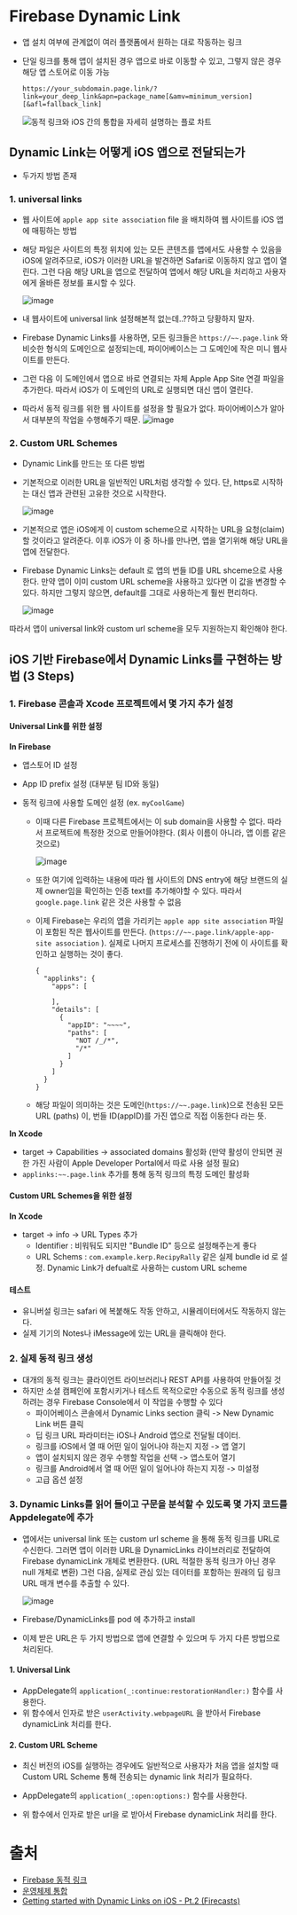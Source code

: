 # Firebase Dynamic Link

- 앱 설치 여부에 관계없이 여러 플랫폼에서 원하는 대로 작동하는 링크
- 단일 링크를 통해 앱이 설치된 경우 앱으로 바로 이동할 수 있고, 그렇지 않은 경우 해당 앱 스토어로 이동 가능

  ```
  https://your_subdomain.page.link/?link=your_deep_link&apn=package_name[&amv=minimum_version][&afl=fallback_link]
  ```

  ![동적 링크와 iOS 간의 통합을 자세히 설명하는 플로 차트](https://firebase.google.com/docs/dynamic-links/images/fdl-ios-integration.png?hl=ko)

## Dynamic Link는 어떻게 iOS 앱으로 전달되는가

- 두가지 방법 존재 

### 1. universal links

- 웹 사이트에 `apple app site association` file 을 배치하여 웹 사이트를 iOS 앱에 매핑하는 방법

- 해당 파일은 사이트의 특정 위치에 있는 모든 콘텐츠를 앱에서도 사용할 수 있음을 iOS에 알려주므로, iOS가 이러한 URL을 발견하면 Safari로 이동하지 않고 앱이 열린다. 그런 다음 해당 URL을 앱으로 전달하여 앱에서 해당 URL을 처리하고 사용자에게 올바른 정보를 표시할 수 있다.

  ![image](https://user-images.githubusercontent.com/20410193/116708121-5d800d00-aa0a-11eb-8e3b-7fb6609fb9e6.png)

- 내 웹사이트에 universal link 설정해본적 없는데..??하고 당황하지 말자. 

- Firebase Dynamic Links를 사용하면, 모든 링크들은 `https://~~.page.link` 와 비슷한 형식의 도메인으로 설정되는데, 파이어베이스는 그 도메인에 작은 미니 웹사이트를 만든다.

- 그런 다음 이 도메인에서 앱으로 바로 연결되는 자체 Apple App Site 연결 파일을 추가한다. 따라서 iOS가 이 도메인의 URL로 실행되면 대신 앱이 열린다.

- 따라서 동적 링크를 위한 웹 사이트를 설정을 할 필요가 없다. 파이어베이스가 알아서 대부분의 작업을 수행해주기 때문.
  ![image](https://user-images.githubusercontent.com/20410193/116708169-65d84800-aa0a-11eb-8c70-b3edeb9ed4ba.png)


### 2. Custom URL Schemes

- Dynamic Link를 만드는 또 다른 방법

- 기본적으로 이러한 URL을 일반적인 URL처럼 생각할 수 있다. 단, https로 시작하는 대신 앱과 관련된 고유한 것으로 시작한다.

  ![image](https://user-images.githubusercontent.com/20410193/116708235-75f02780-aa0a-11eb-8f3c-6c305e3dc7b2.png)

- 기본적으로 앱은 iOS에게 이 custom scheme으로 시작하는 URL을 요청(claim)할 것이라고 알려준다. 이후 iOS가 이 중 하나를 만나면, 앱을 열기위해 해당 URL을 앱에 전달한다.

- Firebase Dynamic Links는 default 로 앱의 번들 ID를 URL shceme으로 사용한다. 만약 앱이 이미 custom URL scheme을 사용하고 있다면 이 값을 변경할 수 있다. 하지만 그렇지 않으면, default를 그대로 사용하는게 훨씬 편리하다.

  ![image](https://user-images.githubusercontent.com/20410193/116708261-7c7e9f00-aa0a-11eb-9289-99d024530f3d.png)


따라서 앱이 universal link와 custom url scheme을 모두 지원하는지 확인해야 한다.

## iOS 기반 Firebase에서 Dynamic Links를 구현하는 방법 (3 Steps)

### 1. Firebase 콘솔과 Xcode 프로젝트에서 몇 가지 추가 설정

#### Universal Link를 위한 설정

**In Firebase**

- 앱스토어 ID 설정

- App ID prefix 설정 (대부분 팀 ID와 동일)

- 동적 링크에 사용할 도메인 설정 (ex. `myCoolGame`)

  - 이때 다른 Firebase 프로젝트에서는 이 sub domain을 사용할 수 없다. 따라서 프로젝트에 특정한 것으로 만들어야한다.  (회사 이름이 아니라, 앱 이름 같은 것으로)

    ![image](https://user-images.githubusercontent.com/20410193/116708289-856f7080-aa0a-11eb-9b70-eb05ea7bf390.png)


  - 또한 여기에 입력하는 내용에 따라 웹 사이트의 DNS entry에 해당 브랜드의 실제 owner임을 확인하는 인증 text를 추가해야할 수 있다. 따라서 `google.page.link` 같은 것은 사용할 수 없음 

  - 이제 Firebase는 우리의 앱을 가리키는 `apple app site association` 파일이 포함된 작은 웹사이트를 만든다. (`https://~~.page.link/apple-app-site association` ). 실제로 나머지 프로세스를 진행하기 전에 이 사이트를 확인하고 실행하는 것이 좋다.

    ```
    {
      "applinks": {
        "apps": [
          
        ],
        "details": [
          {
            "appID": "~~~~",
            "paths": [
              "NOT /_/*",
              "/*"
            ]
          }
        ]
      }
    }
    ```

  - 해당 파일이 의미하는 것은 도메인(`https://~~.page.link`)으로 전송된 모든 URL (paths) 이, 번들 ID(appID)를 가진 앱으로 직접 이동한다 라는 뜻.

**In Xcode**

- target -> Capabilities -> associated domains 활성화 (만약 활성이 안되면  권한 가진 사람이 Apple Developer Portal에서 따로 사용 설정 필요)
- `applinks:~~.page.link` 추가를 통해 동적 링크의 특정 도메인 활성화

#### Custom URL Schemes을 위한 설정

**In Xcode**

- target -> info -> URL Types 추가
  -  Identifier : 비워둬도 되지만 "Bundle ID" 등으로 설정해주는게 좋다
  -  URL Schems : `com.example.kerp.RecipyRally` 같은 실제 bundle id 로 설정. Dynamic Link가 defualt로 사용하는 custom URL scheme

#### 테스트

- 유니버설 링크는 safari 에 복붙해도 작동 안하고, 시뮬레이터에서도 작동하지 않는다.
- 실제 기기의 Notes나 iMessage에 있는 URL을 클릭해야 한다.

### 2. 실제 동적 링크 생성

- 대개의 동적 링크는 클라이언트 라이브러리나 REST API를 사용하여 만들어질 것 
- 하지만 소셜 캠페인에 포함시키거나 테스트 목적으로만 수동으로 동적 링크를 생성하려는 경우 Firebase Console에서 이 작업을 수행할 수 있다
  - 파이어베이스 콘솔에서 Dynamic Links section 클릭 -> New Dynamic Link 버튼 클릭 
  - 딥 링크 URL 파라미터는 iOS나 Android 앱으로 전달될 데이터. 
  - 링크를 iOS에서 열 때 어떤 일이 일어나야 하는지 지정 -> 앱 열기
  - 앱이 설치되지 않은 경우 수행할 작업을 선택 -> 앱스토어 열기
  - 링크를 Android에서 열 때 어떤 일이 일어나야 하는지 지정 -> 미설정
  - 고급 옵션 설정

### 3. Dynamic Links를 읽어 들이고 구문을 분석할 수 있도록 몇 가지 코드를 Appdelegate에 추가

- 앱에서는 universal link 또는 custom url scheme 을 통해 동적 링크를 URL로 수신한다. 그러면 앱이 이러한 URL을 DynamicLinks 라이브러리로 전달하여 Firebase dynamicLink 개체로 변환한다. (URL 적절한 동적 링크가 아닌 경우 null 개체로 변환) 그런 다음, 실제로 관심 있는 데이터를 포함하는 원래의 딥 링크 URL 매개 변수를 추출할 수 있다. 

  ![image](https://user-images.githubusercontent.com/20410193/116708331-8ef8d880-aa0a-11eb-8454-334610e53fab.png)

- Firebase/DynamicLinks를 pod 에 추가하고 install 

- 이제 받은 URL은 두 가지 방법으로 앱에 연결할 수 있으며 두 가지 다른 방법으로 처리된다. 

#### 1. Universal Link 

- AppDelegate의 `application(_:continue:restorationHandler:)` 함수를 사용한다.
- 위 함수에서 인자로 받은 `userActivity.webpageURL` 을 받아서 Firebase dynamicLink  처리를 한다.

#### 2. Custom URL Scheme

- 최신 버전의 iOS를 실행하는 경우에도 일반적으로 사용자가 처음 앱을 설치할 때  Custom URL Scheme 통해 전송되는 dynamic link 처리가 필요하다.

- AppDelegate의 `application(_:open:options:)` 함수를 사용한다.

- 위 함수에서 인자로 받은 url을 로 받아서 Firebase dynamicLink  처리를 한다.

  

# 출처

- [Firebase 동적 링크](https://firebase.google.com/docs/dynamic-links?hl=ko)
- [운영체제 통합](https://firebase.google.com/docs/dynamic-links/operating-system-integrations?hl=ko)
- [Getting started with Dynamic Links on iOS - Pt.2 (Firecasts)](https://www.youtube.com/watch?v=iSC5ed6OowA)

